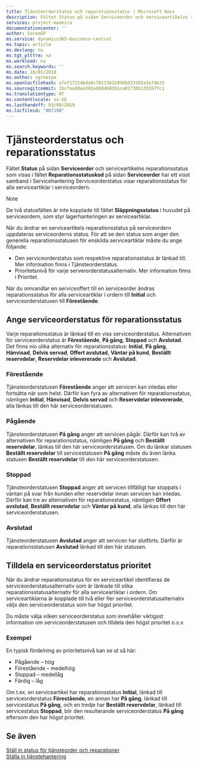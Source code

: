 ```yaml
---
title: Tjänsteorderstatus och reparationsstatus | Microsoft Docs
description: Fältet Status på sidan Serviceorder och serviceartikelns reparationsstatus som visas i fältet Reparationsstatuskod på sidan Serviceorder har ett visst samband i modulen Servicehantering Serviceorderstatus visar reparationsstatus för alla serviceartiklar i serviceordern.
services: project-madeira
documentationcenter: ''
author: SorenGP
ms.service: dynamics365-business-central
ms.topic: article
ms.devlang: na
ms.tgt_pltfrm: na
ms.workload: na
ms.search.keywords: ''
ms.date: 10/01/2018
ms.author: sgroespe
ms.openlocfilehash: a7ef1f214bda9c78113b320ddbd331b5a3e7de33
ms.sourcegitcommit: 1bcfaa99ea302e6b84b8361ca02730b135557fc1
ms.translationtype: HT
ms.contentlocale: sv-SE
ms.lasthandoff: 03/08/2019
ms.locfileid: "807190"
---
```

# <a name="service-order-status-and-repair-status"></a>Tjänsteorderstatus och reparationsstatus
Fältet **Status** på sidan **Serviceorder** och serviceartikelns reparationsstatus som visas i fältet **Reparationsstatuskod** på sidan **Serviceorder** har ett visst samband i Servicehantering Serviceorderstatus visar reparationsstatus för alla serviceartiklar i serviceordern.  

> [!NOTE]  
>  De två statusfälten är inte kopplade till fältet **Släppningsstatus** i huvudet på serviceordern, som styr lagerhanteringen av serviceartiklar.  

 När du ändrar en serviceartikels reparationsstatus på serviceordern uppdateras serviceorderns status. För att se den status som anger den generella reparationsstatusen för enskilda serviceartiklar måste du ange följande:  

* Den serviceorderstatus som respektive reparationsstatus är länkad till. Mer information finns i Tjänsteorderstatus.  
* Prioritetsnivå för varje serverorderstatusalternativ. Mer information finns i Prioritet.  

 När du omvandlar en serviceoffert till en serviceorder ändras reparationsstatus för alla serviceartiklar i ordern till **Initial** och serviceorderstatusen till **Förestående**.  

## <a name="specifying-service-order-status-for-repair-status"></a>Ange serviceorderstatus för reparationsstatus  
Varje reparationsstatus är länkad till en viss serviceorderstatus. Alternativen för serviceorderstatus är **Förestående**, **På gång**, **Stoppad** och **Avslutad**. Det finns nio olika alternativ för reparationsstatus: **Initial**, **På gång**, **Hänvisad**, **Delvis servad**, **Offert avslutad**, **Väntar på kund**, **Beställt reservdelar**, **Reservdelar inlevererade** och **Avslutad**.  

### <a name="pending"></a>Förestående  
Tjänsteorderstatusen **Förestående** anger att servicen kan inledas eller fortsätta när som helst. Därför kan fyra av alternativen för reparationsstatus, nämligen **Initial**, **Hänvisad**, **Delvis servad** och **Reservdelar inlevererade**, alla länkas till den här serviceorderstatusen.  

### <a name="in-process"></a>Pågående  
Tjänsteorderstatusen **På gång** anger att servicen pågår. Därför kan två av alternativen för reparationsstatus, nämligen **På gång** och **Beställt reservdelar**, länkas till den här serviceorderstatusen. Om du länkar statusen **Beställt reservdelar** till servicestatusen **På gång** måste du även länka statusen **Beställt reservdelar** till den här serviceorderstatusen.  

### <a name="on-hold"></a>Stoppad  
Tjänsteorderstatusen **Stoppad** anger att servicen tillfälligt har stoppats i väntan på svar från kunden eller reservdelar innan servicen kan inledas. Därför kan tre av alternativen för reparationsstatus, nämligen **Offert avslutad**, **Beställt reservdelar** och **Väntar på kund**, alla länkas till den här serviceorderstatusen.  

### <a name="finished"></a>Avslutad  
Tjänsteorderstatusen **Avslutad** anger att servicen har slutförts. Därför är reparationsstatusen **Avslutad** länkad till den här statusen.  

## <a name="assigning-priority-to-service-order-status"></a>Tilldela en serviceorderstatus prioritet  
När du ändrar reparationsstatus för en serviceartikel identifieras de serviceorderstatusalternativ som är länkade till olika reparationsstatusalternativ för alla serviceartiklar i ordern. Om serviceartiklarna är kopplade till två eller fler serviceorderstatusalternativ väljs den serviceorderstatus som har högst prioritet.  

Du måste välja vilken serviceorderstatus som innehåller viktigast information om serviceorderstatusen och tilldela den högst prioritet o.s.v.  

### <a name="example"></a>Exempel  
En typisk fördelning av prioritetsnivå kan se ut så här:  

* Pågående – hög  
* Förestående – medelhög  
* Stoppad – medellåg  
* Färdig – låg  

Om t.ex. en serviceartikel har reparationsstatus **Initial**, länkad till serviceorderstatus **Förestående**, en annan har **På gång**, länkad till servicestatus **På gång**, och en tredje har **Beställt reservdelar**, länkad till servicestatus **Stoppad**, blir den resulterande serviceorderstatus **På gång** eftersom den har högst prioritet.  

## <a name="see-also"></a>Se även  
[Ställ in status för tjänsteorder och reparationer](service-order-repair-status.md)  
[Ställa in tjänstehantering](service-setup-service.md)  
